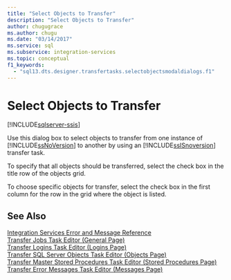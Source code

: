 ```yaml
---
title: "Select Objects to Transfer"
description: "Select Objects to Transfer"
author: chugugrace
ms.author: chugu
ms.date: "03/14/2017"
ms.service: sql
ms.subservice: integration-services
ms.topic: conceptual
f1_keywords:
  - "sql13.dts.designer.transfertasks.selectobjectsmodaldialogs.f1"
---
```

# Select Objects to Transfer

[!INCLUDE[sqlserver-ssis](../../includes/applies-to-version/sqlserver-ssis.md)]


  Use this dialog box to select objects to transfer from one instance of [!INCLUDE[ssNoVersion](../../includes/ssnoversion-md.md)] to another by using an [!INCLUDE[ssISnoversion](../../includes/ssisnoversion-md.md)] transfer task.  
  
 To specify that all objects should be transferred, select the check box in the title row of the objects grid.  
  
 To choose specific objects for transfer, select the check box in the first column for the row in the grid where the object is listed.  
  
## See Also  
 [Integration Services Error and Message Reference](../../integration-services/integration-services-error-and-message-reference.md)   
 [Transfer Jobs Task Editor &#40;General Page&#41;](./transfer-jobs-task.md)   
 [Transfer Logins Task Editor &#40;Logins Page&#41;](./transfer-logins-task.md)   
 [Transfer SQL Server Objects Task Editor &#40;Objects Page&#41;](./transfer-sql-server-objects-task.md)   
 [Transfer Master Stored Procedures Task Editor &#40;Stored Procedures Page&#41;](./transfer-master-stored-procedures-task.md)   
 [Transfer Error Messages Task Editor &#40;Messages Page&#41;](./transfer-error-messages-task.md)  
  
